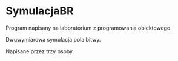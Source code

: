 # SymulacjaBR

Program napisany na laboratorium z programowania obiektowego.

Dwuwymiarowa symulacja pola bitwy.

Napisane przez trzy osoby.
